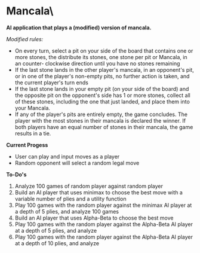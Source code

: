 # Mancala\
**AI application that plays a (modified) version of mancala.**

*Modified rules:*
- On every turn, select a pit on your side of the board that contains one or more
stones, the distribute its stones, one stone per pit or Mancala, in an counter-
clockwise direction until you have no stones remaining
- If the last stone lands in the other player's mancala, in an opponent's pit, or in
one of the player's non-empty pits, no further action is taken, and the current
player's turn ends
- If the last stone lands in your empty pit (on your side of the board) and the
opposite pit on the opponent's side has 1 or more stones, collect all of these
stones, including the one that just landed, and place them into your Mancala.
- If any of the player's pits are entirely empty, the game concludes. The player
with the most stones in their mancala is declared the winner. If both players
have an equal number of stones in their mancala, the game results in a tie.

**Current Progess**
- User can play and input moves as a player
- Random opponent will select a random legal move

**To-Do's**
1. Analyze 100 games of random player against random player
2. Build an AI player that uses minimax to choose the best move with a variable
number of plies and a utility function
3. Play 100 games with the random player against the minimax AI player at a
depth of 5 plies, and analyze 100 games
4. Build an AI player that uses Alpha-Beta to choose the best move
5. Play 100 games with the random player against the Alpha-Beta AI player at a
depth of 5 plies, and analyze
6. Play 100 games with the random player against the Alpha-Beta AI player at a depth of 10 plies, and analyze
